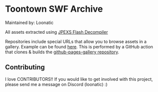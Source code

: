 # Toontown SWF Archive

Maintained by: Loonatic

All assets extracted using [JPEXS Flash Decompiler](https://github.com/jindrapetrik/jpexs-decompiler)

Repositories include special URLs that allow you to browse assets in a gallery. Example can be found [here](https://toontownswfarchive.github.io/jp_coghq_index/).
This is performed by a GitHub action that clones & builds the [github-pages-gallery repository](https://github.com/gautamkrishnar/github-pages-gallery).

## Contributing

I love CONTRIBUTORS!! If you would like to get involved with this project, please send me a message on Discord (loonatic) :)
